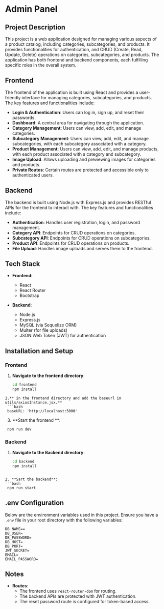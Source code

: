 # Admin Panel

## Project Description

This project is a web application designed for managing various aspects of a product catalog, including categories, subcategories, and products. It provides functionalities for authentication, and CRUD (Create, Read, Update, Delete) operations on categories, subcategories, and products. The application has both frontend and backend components, each fulfilling specific roles in the overall system.

## Frontend

The frontend of the application is built using React and provides a user-friendly interface for managing categories, subcategories, and products. The key features and functionalities include:

- **Login & Authentication**: Users can log in, sign up, and reset their passwords.
- **Dashboard**: A central area for navigating through the application.
- **Category Management**: Users can view, add, edit, and manage categories.
- **Subcategory Management**: Users can view, add, edit, and manage subcategories, with each subcategory associated with a category.
- **Product Management**: Users can view, add, edit, and manage products, with each product associated with a category and subcategory.
- **Image Upload**: Allows uploading and previewing images for categories and products.
- **Private Routes**: Certain routes are protected and accessible only to authenticated users.

## Backend

The backend is built using Node.js with Express.js and provides RESTful APIs for the frontend to interact with. The key features and functionalities include:

- **Authentication**: Handles user registration, login, and password management.
- **Category API**: Endpoints for CRUD operations on categories.
- **Subcategory API**: Endpoints for CRUD operations on subcategories.
- **Product API**: Endpoints for CRUD operations on products.
- **File Upload**: Handles image uploads and serves them to the frontend.

## Tech Stack

- **Frontend**:

  - React
  - React Router
  - Bootstrap

- **Backend**:
  - Node.js
  - Express.js
  - MySQL (via Sequelize ORM)
  - Multer (for file uploads)
  - JSON Web Token (JWT) for authentication

## Installation and Setup

### Frontend

1. **Navigate to the frontend directory**:

   ```bash
   cd frontend
   npm install
   ```

````
2.** in the frontend directory and add the baseurl in utils/axiosInstance.jsx.**
 ```bash
 baseURL: 'http://localhost:5000'
````

3. **Start the frontend **:

```bash
 npm run dev
```

### Backend

1. **Navigate to the Backend directory**:

   ```bash
   cd backend
   npm install
   ```

````

2. **Sart the backend**:
```bash
 npm run start
````

## .env Configuration

Below are the environment variables used in this project. Ensure you have a `.env` file in your root directory with the following variables:

```env
DB_NAME==
DB_USER=
DB_PASSWORD=
DB_HOST=
DB_PORT=
JWT_SECRET=
EMAIL=
EMAIL_PASSWORD=
```

## Notes

- **Routes**:
  - The frontend uses `react-router-dom` for routing.
  - The backend APIs are protected with JWT authentication.
  - The reset password route is configured for token-based access.
